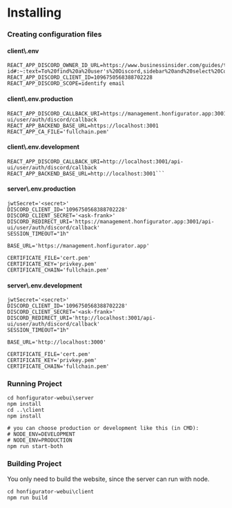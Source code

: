# Installing
### Creating configuration files
#### client\\.env
```
REACT_APP_DISCORD_OWNER_ID_URL=https://www.businessinsider.com/guides/tech/discord-id#:~:text=To%20find%20a%20user's%20Discord,sidebar%20and%20select%20Copy%20ID
REACT_APP_DISCORD_CLIENT_ID=1096750568388702228
REACT_APP_DISCORD_SCOPE=identify email
```
#### client\\.env.production
```
REACT_APP_DISCORD_CALLBACK_URI=https://management.honfigurator.app:3001/api-ui/user/auth/discord/callback
REACT_APP_BACKEND_BASE_URL=https://localhost:3001
REACT_APP_CA_FILE='fullchain.pem'
```
#### client\\.env.development
```
REACT_APP_DISCORD_CALLBACK_URI=http://localhost:3001/api-ui/user/auth/discord/callback
REACT_APP_BACKEND_BASE_URL=http://localhost:3001```
```
#### server\\.env.production
```
jwtSecret='<secret>'
DISCORD_CLIENT_ID='1096750568388702228'
DISCORD_CLIENT_SECRET='<ask-frank>'
DISCORD_REDIRECT_URI='https://management.honfigurator.app:3001/api-ui/user/auth/discord/callback'
SESSION_TIMEOUT="1h"

BASE_URL='https://management.honfigurator.app'

CERTIFICATE_FILE='cert.pem'
CERTIFICATE_KEY='privkey.pem'
CERTIFICATE_CHAIN='fullchain.pem'
```
#### server\\.env.development
```
jwtSecret='<secret>'
DISCORD_CLIENT_ID='1096750568388702228'
DISCORD_CLIENT_SECRET='<ask-frank>'
DISCORD_REDIRECT_URI='http://localhost:3001/api-ui/user/auth/discord/callback'
SESSION_TIMEOUT="1h"

BASE_URL='http://localhost:3000'

CERTIFICATE_FILE='cert.pem'
CERTIFICATE_KEY='privkey.pem'
CERTIFICATE_CHAIN='fullchain.pem'
```
### Running Project
```
cd honfigurator-webui\server
npm install
cd ..\client
npm install

# you can choose production or development like this (in CMD):
# NODE_ENV=DEVELOPMENT
# NODE_ENV=PRODUCTION
npm run start-both
```
### Building Project
You only need to build the website, since the server can run with node.
```
cd honfigurator-webui\client
npm run build
```
